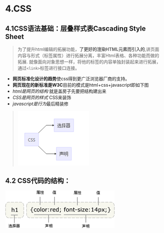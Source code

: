 # 4.CSS
## 4.1CSS语法基础：层叠样式表Cascading Style Sheet
> 为了提升html编辑的拓展功能，**了更好的渲染HTML元素而引入的**,讲页面内容与形式（标签属性）进行拓展分离，丰富Html表格、各种功能而做的拓展.
就像面向对象思想一样，将他的标签的内容单独封装起来进行拓展，通过```<link>```标签进行接口连接。
* **网页标准化设计的趋势**使css得到更广泛浏览器厂商的支持。
* **网页现在的新标准是W3C**目前的模式是html+css+javascript即如下图
* *html是网页的结构* 就是盖房子先要把结构建出来
* *CSS是网页的样式* CSS来装饰
* *javascript是行为*最后精装修 


> ![](/assets/css主要组成.png)         

## 4.2 **CSS代码的结构：**

![](/assets/css_selector.gif)





    
